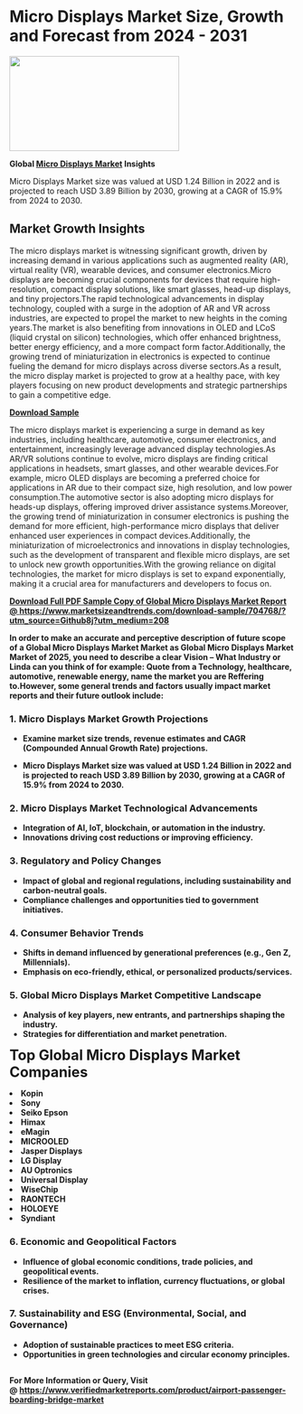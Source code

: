 <H1>Micro Displays Market Size, Growth and Forecast from 2024 - 2031</H1><img class="aligncenter size-medium wp-image-584254" src="https://thirdeyenews.in/wp-content/uploads/2024/09/Global-Market-Research-300x168.jpeg" alt="" width="300" height="168" /><p><strong>Global&nbsp;<a href="https://www.marketsizeandtrends.com/download-sample/704768/?utm_source=Github8j?utm_medium=208">Micro Displays Market</a> Insights</strong></p><p>Micro Displays Market size was valued at USD 1.24 Billion in 2022 and is projected to reach USD 3.89 Billion by 2030, growing at a CAGR of 15.9% from 2024 to 2030.</p><p><h2>Market Growth Insights</h2> <p>The micro displays market is witnessing significant growth, driven by increasing demand in various applications such as augmented reality (AR), virtual reality (VR), wearable devices, and consumer electronics.Micro displays are becoming crucial components for devices that require high-resolution, compact display solutions, like smart glasses, head-up displays, and tiny projectors.The rapid technological advancements in display technology, coupled with a surge in the adoption of AR and VR across industries, are expected to propel the market to new heights in the coming years.The market is also benefiting from innovations in OLED and LCoS (liquid crystal on silicon) technologies, which offer enhanced brightness, better energy efficiency, and a more compact form factor.Additionally, the growing trend of miniaturization in electronics is expected to continue fueling the demand for micro displays across diverse sectors.As a result, the micro display market is projected to grow at a healthy pace, with key players focusing on new product developments and strategic partnerships to gain a competitive edge.</p> <p><strong><a href="#">Download Sample</a></strong></p> <p>The micro displays market is experiencing a surge in demand as key industries, including healthcare, automotive, consumer electronics, and entertainment, increasingly leverage advanced display technologies.As AR/VR solutions continue to evolve, micro displays are finding critical applications in headsets, smart glasses, and other wearable devices.For example, micro OLED displays are becoming a preferred choice for applications in AR due to their compact size, high resolution, and low power consumption.The automotive sector is also adopting micro displays for heads-up displays, offering improved driver assistance systems.Moreover, the growing trend of miniaturization in consumer electronics is pushing the demand for more efficient, high-performance micro displays that deliver enhanced user experiences in compact devices.Additionally, the miniaturization of microelectronics and innovations in display technologies, such as the development of transparent and flexible micro displays, are set to unlock new growth opportunities.With the growing reliance on digital technologies, the market for micro displays is set to expand exponentially, making it a crucial area for manufacturers and developers to focus on.</p> <p><strong><a href="#"></p><p><span class=""><strong>Download Full PDF Sample Copy of Global Micro Displays Market Report</strong> @ <a href="https://www.marketsizeandtrends.com/download-sample/704768/?utm_source=Github8j?utm_medium=208" target="_blank">https://www.marketsizeandtrends.com/download-sample/704768/?utm_source=Github8j?utm_medium=208</a></span></p><p>In order to make an accurate and perceptive description of future scope of a Global&nbsp;Micro Displays Market Market as Global&nbsp;Micro Displays Market Market of 2025, you need to describe a clear Vision &ndash; What Industry or Linda can you think of for example: Quote from a Technology, healthcare, automotive, renewable energy, name the market you are Reffering to.However, some general trends and factors usually impact market reports and their future outlook include:</p><h3>1.&nbsp;<strong>Micro Displays Market Growth Projections</strong></h3><ul><li>Examine market size trends, revenue estimates and CAGR (Compounded Annual Growth Rate) projections.</li><li><p>Micro Displays Market size was valued at USD 1.24 Billion in 2022 and is projected to reach USD 3.89 Billion by 2030, growing at a CAGR of 15.9% from 2024 to 2030.</p></li></ul><h3>2.&nbsp;<strong>Micro Displays Market Technological Advancements</strong></h3><ul><li>Integration of AI, IoT, blockchain, or automation in the industry.</li><li>Innovations driving cost reductions or improving efficiency.</li></ul><h3>3.&nbsp;<strong>Regulatory and Policy Changes</strong></h3><ul><li>Impact of global and regional regulations, including sustainability and carbon-neutral goals.</li><li>Compliance challenges and opportunities tied to government initiatives.</li></ul><h3>4.&nbsp;<strong>Consumer Behavior Trends</strong></h3><ul><li>Shifts in demand influenced by generational preferences (e.g., Gen Z, Millennials).</li><li>Emphasis on eco-friendly, ethical, or personalized products/services.</li></ul><h3>5.&nbsp;<strong>Global Micro Displays Market Competitive Landscape</strong></h3><ul><li>Analysis of key players, new entrants, and partnerships shaping the industry.</li><li>Strategies for differentiation and market penetration.</li></ul><p data-pm-slice="1 1 []"><span style="color: inherit; font-family: inherit; font-size: 25px;">Top Global Micro Displays Market Companies</span></p><div class="" data-test-id=""><p><li>Kopin</li><li> Sony</li><li> Seiko Epson</li><li> Himax</li><li> eMagin</li><li> MICROOLED</li><li> Jasper Displays</li><li> LG Display</li><li> AU Optronics</li><li> Universal Display</li><li> WiseChip</li><li> RAONTECH</li><li> HOLOEYE</li><li> Syndiant</li></p></div><h3>6.&nbsp;<strong>Economic and Geopolitical Factors</strong></h3><ul><li>Influence of global economic conditions, trade policies, and geopolitical events.</li><li>Resilience of the market to inflation, currency fluctuations, or global crises.</li></ul><h3>7.&nbsp;<strong>Sustainability and ESG (Environmental, Social, and Governance)</strong></h3><ul><li>Adoption of sustainable practices to meet ESG criteria.</li><li>Opportunities in green technologies and circular economy principles.</li></ul><h2><strong style="font-size: 14px;">For More Information or Query, Visit @&nbsp;</strong><a style="background-color: #ffffff; font-size: 14px;" href="https://www.marketsizeandtrends.com/report/micro-displays-market/" target="_blank">https://www.verifiedmarketreports.com/product/airport-passenger-boarding-bridge-market</a></h2>
